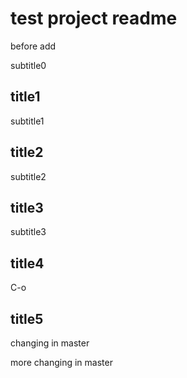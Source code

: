 # test project readme

before add

subtitle0

## title1

subtitle1

## title2

subtitle2

## title3

subtitle3

## title4

C-o

## title5

changing in master


more changing in master